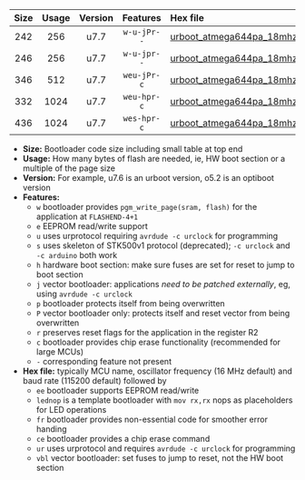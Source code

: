 |Size|Usage|Version|Features|Hex file|
|:-:|:-:|:-:|:-:|:--|
|242|256|u7.7|`w-u-jPr--`|[urboot_atmega644pa_18mhz432_460800bps_lednop_ur_vbl.hex](https://raw.githubusercontent.com/stefanrueger/urboot.hex/main/mcus/atmega644pa/fcpu_18mhz432/460800_bps/urboot_atmega644pa_18mhz432_460800bps_lednop_ur_vbl.hex)|
|246|256|u7.7|`w-u-jpr--`|[urboot_atmega644pa_18mhz432_460800bps_lednop_fr_ur_vbl.hex](https://raw.githubusercontent.com/stefanrueger/urboot.hex/main/mcus/atmega644pa/fcpu_18mhz432/460800_bps/urboot_atmega644pa_18mhz432_460800bps_lednop_fr_ur_vbl.hex)|
|346|512|u7.7|`weu-jPr-c`|[urboot_atmega644pa_18mhz432_460800bps_ee_lednop_fr_ce_ur_vbl.hex](https://raw.githubusercontent.com/stefanrueger/urboot.hex/main/mcus/atmega644pa/fcpu_18mhz432/460800_bps/urboot_atmega644pa_18mhz432_460800bps_ee_lednop_fr_ce_ur_vbl.hex)|
|332|1024|u7.7|`weu-hpr-c`|[urboot_atmega644pa_18mhz432_460800bps_ee_lednop_fr_ce_ur.hex](https://raw.githubusercontent.com/stefanrueger/urboot.hex/main/mcus/atmega644pa/fcpu_18mhz432/460800_bps/urboot_atmega644pa_18mhz432_460800bps_ee_lednop_fr_ce_ur.hex)|
|436|1024|u7.7|`wes-hpr-c`|[urboot_atmega644pa_18mhz432_460800bps_ee_lednop_fr_ce.hex](https://raw.githubusercontent.com/stefanrueger/urboot.hex/main/mcus/atmega644pa/fcpu_18mhz432/460800_bps/urboot_atmega644pa_18mhz432_460800bps_ee_lednop_fr_ce.hex)|

- **Size:** Bootloader code size including small table at top end
- **Usage:** How many bytes of flash are needed, ie, HW boot section or a multiple of the page size
- **Version:** For example, u7.6 is an urboot version, o5.2 is an optiboot version
- **Features:**
  + `w` bootloader provides `pgm_write_page(sram, flash)` for the application at `FLASHEND-4+1`
  + `e` EEPROM read/write support
  + `u` uses urprotocol requiring `avrdude -c urclock` for programming
  + `s` uses skeleton of STK500v1 protocol (deprecated); `-c urclock` and `-c arduino` both work
  + `h` hardware boot section: make sure fuses are set for reset to jump to boot section
  + `j` vector bootloader: applications *need to be patched externally*, eg, using `avrdude -c urclock`
  + `p` bootloader protects itself from being overwritten
  + `P` vector bootloader only: protects itself and reset vector from being overwritten
  + `r` preserves reset flags for the application in the register R2
  + `c` bootloader provides chip erase functionality (recommended for large MCUs)
  + `-` corresponding feature not present
- **Hex file:** typically MCU name, oscillator frequency (16 MHz default) and baud rate (115200 default) followed by
  + `ee` bootloader supports EEPROM read/write
  + `lednop` is a template bootloader with `mov rx,rx` nops as placeholders for LED operations
  + `fr` bootloader provides non-essential code for smoother error handing
  + `ce` bootloader provides a chip erase command
  + `ur` uses urprotocol and requires `avrdude -c urclock` for programming
  + `vbl` vector bootloader: set fuses to jump to reset, not the HW boot section
